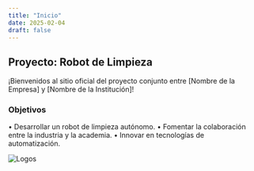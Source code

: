 ```yaml
---
title: "Inicio"
date: 2025-02-04
draft: false
---
```


## Proyecto: Robot de Limpieza
¡Bienvenidos al sitio oficial del proyecto conjunto entre [Nombre de la Empresa] y [Nombre de la Institución]!

### Objetivos
•⁠  ⁠Desarrollar un robot de limpieza autónomo.
•⁠  ⁠Fomentar la colaboración entre la industria y la academia.
•⁠  ⁠Innovar en tecnologías de automatización.

![Logos](/static/images/logos.png)  <!-- Usa un shortcode o imagen combinada -->
